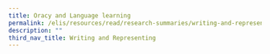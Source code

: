 ```yaml
---
title: Oracy and Language learning
permalink: /elis/resources/read/research-summaries/writing-and-representing/oracy-and-language-learning/
description: ""
third_nav_title: Writing and Representing
---
```

